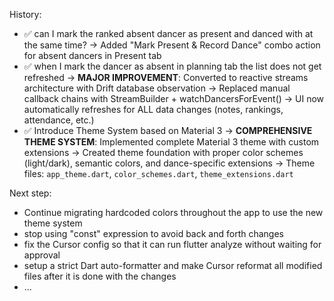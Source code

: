 
History:
- ✅ can I mark the ranked absent dancer as present and danced with at the same time?
  → Added "Mark Present & Record Dance" combo action for absent dancers in Present tab
- ✅ when I mark the dancer as absent in planning tab the list does not get refreshed
  → **MAJOR IMPROVEMENT**: Converted to reactive streams architecture with Drift database observation
  → Replaced manual callback chains with StreamBuilder + watchDancersForEvent()
  → UI now automatically refreshes for ALL data changes (notes, rankings, attendance, etc.)
- ✅ Introduce Theme System based on Material 3
  → **COMPREHENSIVE THEME SYSTEM**: Implemented complete Material 3 theme with custom extensions
  → Created theme foundation with proper color schemes (light/dark), semantic colors, and dance-specific extensions
  → Theme files: `app_theme.dart`, `color_schemes.dart`, `theme_extensions.dart`

Next step:
- Continue migrating hardcoded colors throughout the app to use the new theme system
- stop using "const" expression to avoid back and forth changes
- fix the Cursor config so that it can run flutter analyze without waiting for approval
- setup a strict Dart auto-formatter and make Cursor reformat all modified files after it is done with the changes
- ...
